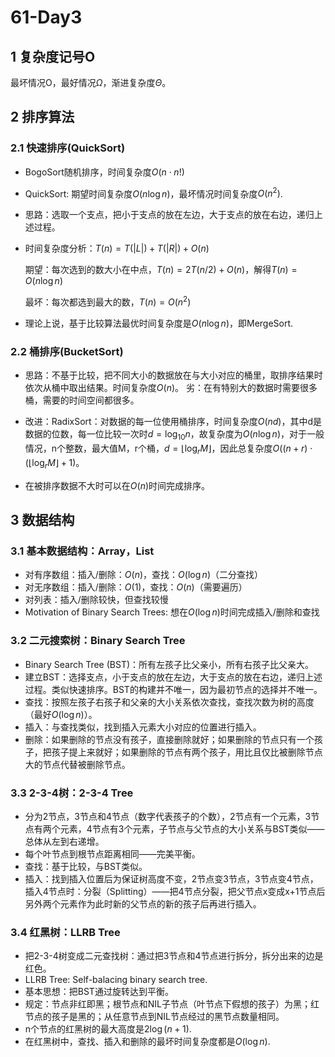 # 61-Day3

## 1 复杂度记号O

最坏情况O，最好情况$\Omega$，渐进复杂度$\Theta$。

## 2 排序算法

### 2.1 快速排序(QuickSort)

- BogoSort随机排序，时间复杂度$O(n\cdot n!)$

- QuickSort: 期望时间复杂度$O(n \log n)$，最坏情况时间复杂度$O(n^2)$.

- 思路：选取一个支点，把小于支点的放在左边，大于支点的放在右边，递归上述过程。

- 时间复杂度分析：$T(n)=T(|L|)+T(|R|)+O(n)$

  期望：每次选到的数大小在中点，$T(n)=2T(n/2)+O(n)$，解得$T(n)=O(n\log n)$

  最坏：每次都选到最大的数，$T(n)=O(n^2)$

- 理论上说，基于比较算法最优时间复杂度是$O(n\log n)$，即MergeSort.

### 2.2 桶排序(BucketSort)
- 思路：不基于比较，把不同大小的数据放在与大小对应的桶里，取排序结果时依次从桶中取出结果。时间复杂度$O(n)$。
  劣：在有特别大的数据时需要很多桶，需要的时间空间都很多。
  
- 改进：RadixSort：对数据的每一位使用桶排序，时间复杂度$O(nd)$，其中d是数据的位数，每一位比较一次时$d=\log_{10}n$，故复杂度为$O(n \log n)$，对于一般情况，n个整数，最大值M，r个桶，$d=\lfloor{\log_r M}\rfloor$，因此总复杂度$O((n+r)\cdot(\lfloor{\log_r M}\rfloor+1)$。

- 在被排序数据不大时可以在$O(n)$时间完成排序。

## 3 数据结构

### 3.1 基本数据结构：Array，List

- 对有序数组：插入/删除：$O(n)$，查找：$O(\log n)$（二分查找）
- 对无序数组：插入/删除：$O(1)$，查找：$O(n)$（需要遍历）
- 对列表：插入/删除较快，但查找较慢
- Motivation of Binary Search Trees: 想在$O(\log n)$时间完成插入/删除和查找

### 3.2 二元搜索树：Binary Search Tree
- Binary Search Tree (BST)：所有左孩子比父亲小，所有右孩子比父亲大。
- 建立BST：选择支点，小于支点的放在左边，大于支点的放在右边，递归上述过程。类似快速排序。BST的构建并不唯一，因为最初节点的选择并不唯一。
- 查找：按照左孩子右孩子和父亲的大小关系依次查找，查找次数为树的高度（最好$O(\log n)$）。
- 插入：与查找类似，找到插入元素大小对应的位置进行插入。
- 删除：如果删除的节点没有孩子，直接删除就好；如果删除的节点只有一个孩子，把孩子提上来就好；如果删除的节点有两个孩子，用比且仅比被删除节点大的节点代替被删除节点。

### 3.3 2-3-4树：2-3-4 Tree

- 分为2节点，3节点和4节点（数字代表孩子的个数），2节点有一个元素，3节点有两个元素，4节点有3个元素，子节点与父节点的大小关系与BST类似——总体从左到右递增。
- 每个叶节点到根节点距离相同——完美平衡。
- 查找：基于比较，与BST类似。
- 插入：找到插入位置后为保证树高度不变，2节点变3节点，3节点变4节点，插入4节点时：分裂（Splitting）——把4节点分裂，把父节点x变成x+1节点后另外两个元素作为此时新的父节点的新的孩子后再进行插入。
### 3.4 红黑树：LLRB Tree

- 把2-3-4树变成二元查找树：通过把3节点和4节点进行拆分，拆分出来的边是红色。
- LLRB Tree: Self-balacing binary search tree.
- 基本思想：把BST通过旋转达到平衡。
- 规定：节点非红即黑；根节点和NIL子节点（叶节点下假想的孩子）为黑；红节点的孩子是黑的；从任意节点到NIL节点经过的黑节点数量相同。
- n个节点的红黑树的最大高度是$2\log (n+1)$.
- 在红黑树中，查找、插入和删除的最坏时间复杂度都是$O(\log n)$.